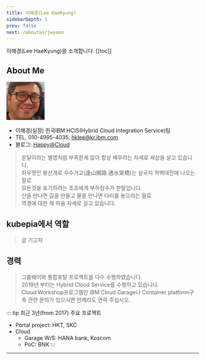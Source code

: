```yaml
---
title: 이해경(Lee HaeKyung)
sidebarDepth: 1
prev: false
next: /aboutus/jwyoon
---
```

이해경(Lee HaeKyung)을 소개합니다. 
[[toc]]

## About Me
![hklee](./img/hklee.png)

-   이해경(실장) 한국IBM HCIS(Hybrid Cloud Integration Service)팀
-   TEL. 010-4995-4035, hklee@kr.ibm.com
-   블로그: [Happy@Cloud](https://happycloud-lee.tistory.com)
> 온달이라는 별명처럼 부족한게 많아 항상 배우려는 자세로 세상을 살고 있습니다.\
좌우명인 봉산개로 우수가교(逢山開路 遇水架橋)는 삼국지 적벽대전에 나오는 말로\
모든것을 포기하려는 조조에게 부하장수가 한말입니다.\
산을 만나면 길을 만들고 물을 만나면 다리를 놓으라는 말로\
역경에 대한 제 마음 자세로 삼고 있습니다.

## kubepia에서 역할
> 글 기고자 

## 경력
> 그룹웨어와 통합포탈 프로젝트를 다수 수행하였습니다.\
2019년 부터는 Hybrid Cloud Service를 수행하고 있습니다.  
Cloud Workshop프로그램인 IBM Cloud Garage나 Container platform구축 관련 문의가 있으시면 언제라도 연락 주십시오.

::: tip 최근 3년(from 2017) 주요 프로젝트
- Portal project: HKT, SKC
- Cloud
  - Garage W/S: HANA bank, Koscom
  - PoC: BNK
::: 

---

<disqus/>



